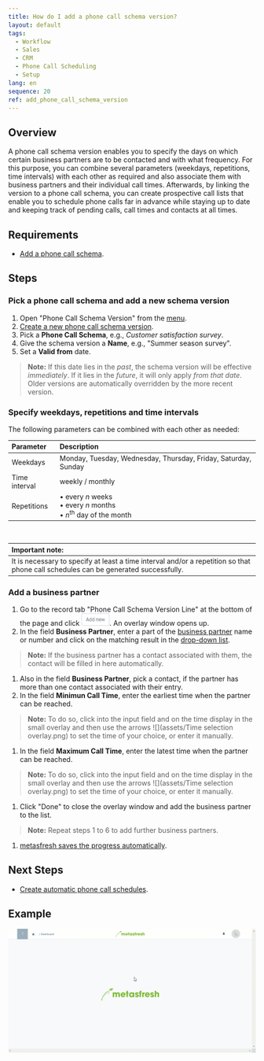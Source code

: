```yaml
---
title: How do I add a phone call schema version?
layout: default
tags:
  - Workflow
  - Sales
  - CRM
  - Phone Call Scheduling
  - Setup
lang: en
sequence: 20
ref: add_phone_call_schema_version
---
```


## Overview
A phone call schema version enables you to specify the days on which certain business partners are to be contacted and with what frequency. For this purpose, you can combine several parameters (weekdays, repetitions, time intervals) with each other as required and also associate them with business partners and their individual call times. Afterwards, by linking the version to a phone call schema, you can create prospective call lists that enable you to schedule phone calls far in advance while staying up to date and keeping track of pending calls, call times and contacts at all times.

## Requirements
- [Add a phone call schema](Add_phone_call_schema).

## Steps

### Pick a phone call schema and add a new schema version
1. Open "Phone Call Schema Version" from the [menu](Menu).
1. [Create a new phone call schema version](New_Record_Window).
1. Pick a **Phone Call Schema**, e.g., *Customer satisfaction survey*.
1. Give the schema version a **Name**, e.g., "Summer season survey".
1. Set a **Valid from** date.
 >**Note:** If this date lies in the *past*, the schema version will be effective *immediately*. If it lies in the *future*, it will only apply *from that date*. Older versions are automatically overridden by the more recent version.

### Specify weekdays, repetitions and time intervals
The following parameters can be combined with each other as needed:

| Parameter | Description |
| :--- | :--- |
| Weekdays | Monday, Tuesday, Wednesday, Thursday, Friday, Saturday, Sunday |
| Time interval | weekly / monthly |
| Repetitions | •&nbsp;every *n* weeks<br> •&nbsp;every *n* months<br> •&nbsp;*n*<sup>th</sup> day of the month |

<br>

| **Important note:** |
| :--- |
| It is necessary to specify at least a time interval and/or a repetition so that phone call schedules can be generated successfully. |

### Add a business partner
1. Go to the record tab "Phone Call Schema Version Line" at the bottom of the page and click !["Add new"](assets/Add_New_Button.png). An overlay window opens up.
1. In the field **Business Partner**, enter a part of the [business partner](New_Business_Partner) name or number and click on the matching result in the <a href="Keyboard_shortcuts_reference#dropdown" title="Dynamic Search Box (Autocompletion)">drop-down list</a>.
 >**Note:** If the business partner has a contact associated with them, the contact will be filled in here automatically.

1. Also in the field **Business Partner**, pick a contact, if the partner has more than one contact associated with their entry.
1. In the field **Minimun Call Time**, enter the earliest time when the partner can be reached.
 >**Note:** To do so, click into the input field and on the time display in the small overlay and then use the arrows ![](assets/Time selection overlay.png) to set the time of your choice, or enter it manually.

1. In the field **Maximum Call Time**, enter the latest time when the partner can be reached.
 >**Note:** To do so, click into the input field and on the time display in the small overlay and then use the arrows ![](assets/Time selection overlay.png) to set the time of your choice, or enter it manually.

1. Click "Done" to close the overlay window and add the business partner to the list.
 >**Note:** Repeat steps 1 to 6 to add further business partners.

1. [metasfresh saves the progress automatically](Saveindicator).

## Next Steps
- [Create automatic phone call schedules](Create_automatic_phone_call_schedules).

## Example
![](assets/Add_phone_call_schema_version.gif)
